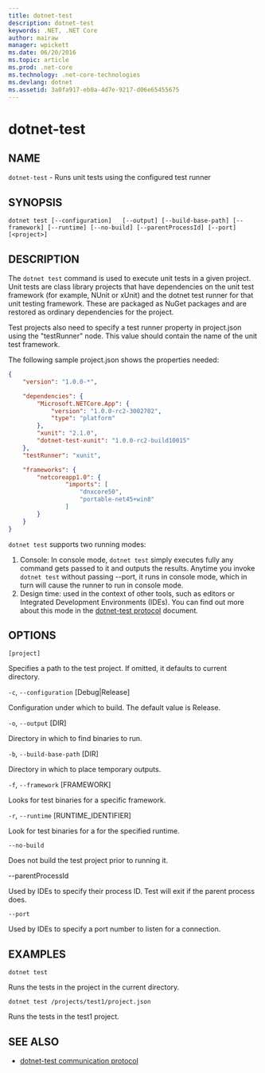```yaml
---
title: dotnet-test
description: dotnet-test
keywords: .NET, .NET Core
author: mairaw
manager: wpickett
ms.date: 06/20/2016
ms.topic: article
ms.prod: .net-core
ms.technology: .net-core-technologies
ms.devlang: dotnet
ms.assetid: 3a0fa917-eb0a-4d7e-9217-d06e65455675
---
```


dotnet-test
================

## NAME

`dotnet-test` - Runs unit tests using the configured test runner

## SYNOPSIS

`dotnet test [--configuration]  
    [--output] [--build-base-path] [--framework] [--runtime]
    [--no-build]
    [--parentProcessId] [--port]  
    [<project>]`  

## DESCRIPTION

The `dotnet test` command is used to execute unit tests in a given project. Unit tests are class library 
projects that have dependencies on the unit test framework (for example, NUnit or xUnit) and the 
dotnet test runner for that unit testing framework. 
These are packaged as NuGet packages and are restored as ordinary dependencies for the project.

Test projects also need to specify a test runner property in project.json using the "testRunner" node. 
This value should contain the name of the unit test framework.

The following sample project.json shows the properties needed:

```json
{
    "version": "1.0.0-*",

    "dependencies": {
        "Microsoft.NETCore.App": {
            "version": "1.0.0-rc2-3002702",
            "type": "platform"
        },
        "xunit": "2.1.0",
        "dotnet-test-xunit": "1.0.0-rc2-build10015"
    },
    "testRunner": "xunit",

    "frameworks": {
        "netcoreapp1.0": {
                "imports": [
                    "dnxcore50",
                    "portable-net45+win8"
                ]
        }
    }
}
```
`dotnet test` supports two running modes:

1. Console: In console mode, `dotnet test` simply executes fully any command gets passed to it and outputs the results. Anytime you invoke `dotnet test` without passing --port, it runs in console mode, which in turn will cause the runner to run in console mode.
2. Design time: used in the context of other tools, such as editors or Integrated Development Environments (IDEs). You can find out more about this mode in the [dotnet-test protocol](dotnet-test-protocol.md) document. 

## OPTIONS

`[project]`
    
Specifies a path to the test project. If omitted, it defaults to current directory. 

`-c`, `--configuration` [Debug|Release]

Configuration under which to build. The default value is Release. 

`-o`, `--output` [DIR]

Directory in which to find binaries to run.

`-b`, `--build-base-path` [DIR]

Directory in which to place temporary outputs.

`-f`, `--framework` [FRAMEWORK]

Looks for test binaries for a specific framework.

`-r`, `--runtime` [RUNTIME_IDENTIFIER]

Look for test binaries for a for the specified runtime.

`--no-build` 

Does not build the test project prior to running it. 

--parentProcessId

Used by IDEs to specify their process ID. Test will exit if the parent process does.

`--port`

Used by IDEs to specify a port number to listen for a connection.

## EXAMPLES

`dotnet test`

Runs the tests in the project in the current directory. 

`dotnet test /projects/test1/project.json`

Runs the tests in the test1 project. 

## SEE ALSO

* [dotnet-test communication protocol](dotnet-test-protocol.md)
